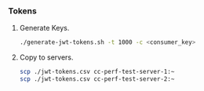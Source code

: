 ### Tokens

1.  Generate Keys.
    ```sh
    ./generate-jwt-tokens.sh -t 1000 -c <consumer_key>
    ```
2.  Copy to servers.
    ```sh
    scp ./jwt-tokens.csv cc-perf-test-server-1:~
    scp ./jwt-tokens.csv cc-perf-test-server-2:~
    ```
